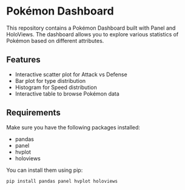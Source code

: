 # Pokémon Dashboard

This repository contains a Pokémon Dashboard built with Panel and HoloViews. The dashboard allows you to explore various statistics of Pokémon based on different attributes.

## Features

- Interactive scatter plot for Attack vs Defense
- Bar plot for type distribution
- Histogram for Speed distribution
- Interactive table to browse Pokémon data

## Requirements

Make sure you have the following packages installed:

- pandas
- panel
- hvplot
- holoviews

You can install them using pip:

```sh
pip install pandas panel hvplot holoviews
